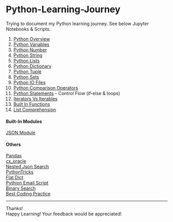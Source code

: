 # Python-Learning-Journey

Trying to document my Python learning journey. See below Jupyter Notebooks & Scripts.

01. [Python Overview](https://github.com/shobhit-singh/learning/blob/master/python/others/PythonOverview.md)
02. [Python Variables](https://github.com/shobhit-singh/learning/blob/master/python/datatypes/PythonVariables.ipynb)
03. [Python Number](https://github.com/shobhit-singh/learning/blob/master/python/datatypes/PythonNumber.ipynb)
04. [Python String](https://github.com/shobhit-singh/learning/blob/master/python/datatypes/PythonString.ipynb)
05. [Python Lists](https://github.com/shobhit-singh/learning/blob/master/python/datatypes/PythonLists.ipynb)
06. [Python Dictionary](https://github.com/shobhit-singh/learning/blob/master/python/datatypes/PythonDictionary.ipynb)
07. [Python Tuple](https://github.com/shobhit-singh/learning/blob/master/python/datatypes/PythonTuple.ipynb)
08. [Python Sets](https://github.com/shobhit-singh/learning/blob/master/python/datatypes/PythonSets.ipynb)
09. [Python IO Files](https://github.com/shobhit-singh/learning/blob/master/python/others/InputOutputFiles.ipynb)
10. [Python Comparison Operators](https://github.com/shobhit-singh/learning/blob/master/python/others/ComparisonOperators.ipynb)
11. [Python Statements](https://github.com/shobhit-singh/learning/blob/master/python/others/PythonStatements.ipynb) - Control Flow (if-else & loops)
12. [Iterators Vs Iterables](https://github.com/shobhit-singh/learning/blob/master/python/others/IteratorsVsIterables.ipynb)
13. [Built In Functions](https://github.com/shobhit-singh/learning/blob/master/python/others/BuiltInFunctions.ipynb)
14. [List Comprehension](https://github.com/shobhit-singh/learning/blob/master/python/others/PythonListComprehension.ipynb)

#### Built-In Modules
[JSON Module](https://github.com/shobhit-singh/learning/blob/master/python/json/JsonModule.py)

#### Others
[Pandas](https://github.com/shobhit-singh/learning/tree/master/python/pandas) <br>
[cx_oracle](https://github.com/shobhit-singh/learning/tree/master/python/cx_oracle) <br>
[Nested Json Search](https://github.com/shobhit-singh/learning/blob/master/python/json/nestedJsonSearch.ipynb) <br>
[PythonTricks](https://github.com/shobhit-singh/learning/blob/master/python/others/pythonTricks.ipynb) <br>
[Flat Dict](https://github.com/shobhit-singh/learning/blob/master/python/others/flatDict.ipynb) <br>
[Pythion Email Script](https://github.com/shobhit-singh/learning/blob/master/python/others/email_script.py) <br>
[Binary Search](https://github.com/shobhit-singh/learning/blob/master/python/others/binarysearch.py) <br>
[Best Coding Practice](https://github.com/shobhit-singh/learning/blob/master/python/others/codingPractice.py) <br>

---
Thanks!
<br>
Happy Learning! Your feedback would be appreciated! <br>
